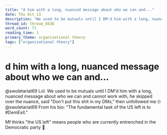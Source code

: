 ```yaml
---
title: "d him with a long, nuanced message about who we can and..."
date: Thu Oct 13
description: "We used to be mutuals until I DM'd him with a long, nuanced message about who we can and cannot work with, he skipped over the nuance, said 'Don't put this..."
thread_id: thread_0438
word_count: 71
reading_time: 1
primary_theme: organizational theory
tags: ["organizational theory"]
---
```


# d him with a long, nuanced message about who we can and...

@swoletariat69 Lol. We used to be mutuals until I DM'd him with a long, nuanced message about who we can and cannot work with, he skipped over the nuance, said "Don't put this shit in my DMs," then unfollowed me 🙄 @swoletariat69 From his bio: "The fundamental task of the US left is to #DemExit."

Mf thinks "the US left" means people who are currently entrenched in the Democratic party 🤣